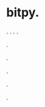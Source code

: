 # bitpy.
.
.
.
.












.






















































.
























.



























.

















































































.

























































